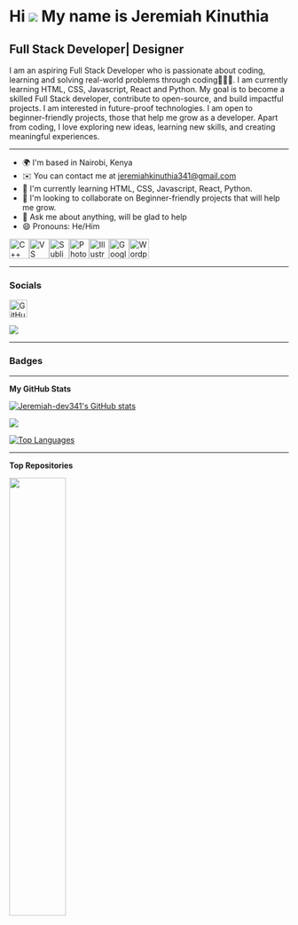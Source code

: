 Hi ![](https://user-images.githubusercontent.com/18350557/176309783-0785949b-9127-417c-8b55-ab5a4333674e.gif) My name is Jeremiah Kinuthia
==========================================================================================================
Full Stack Developer| Designer
------------------------------

I am an aspiring Full Stack Developer who is passionate about coding, learning and solving real-world problems through coding👨🏻‍💻. I am currently learning HTML, CSS, Javascript, React and Python. My goal is to become a skilled Full Stack developer, contribute to open-source, and build impactful projects. I am interested in future-proof technologies. I am open to beginner-friendly projects, those that help me grow as a developer. Apart from coding, I love exploring new ideas, learning new skills, and creating meaningful experiences.

------------------------------

* 🌍  I'm based in Nairobi, Kenya
* ✉️  You can contact me at [jeremiahkinuthia341@gmail.com](mailto:jeremiahkinuthia341@gmail.com)
* 🧠  I'm currently learning HTML, CSS, Javascript, React, Python.
* 👥  I'm looking to collaborate on Beginner-friendly projects that will help me grow.
* 💬  Ask me about anything, will be glad to help
* 😄 Pronouns: He/Him

<p align="left">
<a href="https://docs.microsoft.com/en-us/cpp/?view=msvc-170" target="_blank" rel="noreferrer"><img src="https://raw.githubusercontent.com/danielcranney/readme-generator/main/public/icons/skills/cplusplus-colored.svg" alt="C++" title="C++" width="36" height="36" /></a><a href="https://code.visualstudio.com/" target="_blank" rel="noreferrer"><img src="https://raw.githubusercontent.com/danielcranney/readme-generator/main/public/icons/skills/visualstudiocode-colored.svg" alt="VS Code" title="VS Code" width="36" height="36" /></a><a href="https://www.sublimetext.com/index2" target="_blank" rel="noreferrer"><img src="https://raw.githubusercontent.com/danielcranney/readme-generator/main/public/icons/skills/sublimetext-colored.svg" alt="Sublime Text" title="Sublime Text" width="36" height="36" /></a><a href="https://www.adobe.com/uk/products/photoshop.html" target="_blank" rel="noreferrer"><img src="https://raw.githubusercontent.com/danielcranney/readme-generator/main/public/icons/skills/photoshop-colored-dark.svg" alt="Photoshop" title="Photoshop" width="36" height="36" /></a><a href="https://www.adobe.com/uk/products/illustrator.html" target="_blank" rel="noreferrer"><img src="https://raw.githubusercontent.com/danielcranney/readme-generator/main/public/icons/skills/illustrator-colored-dark.svg" alt="Illustrator" title="Illustrator" width="36" height="36" /></a><a href="https://cloud.google.com/" target="_blank" rel="noreferrer"><img src="https://raw.githubusercontent.com/danielcranney/readme-generator/main/public/icons/skills/googlecloud-colored.svg" alt="Google Cloud" title="Google Cloud" width="36" height="36" /></a><a href="https://wordpress.com" target="_blank" rel="noreferrer"><img src="https://raw.githubusercontent.com/danielcranney/readme-generator/main/public/icons/skills/wordpress-colored.svg" alt="Wordpress" title="Wordpress" width="36" height="36" /></a>
</p>

-----------------------------

### Socials

<p align="left"> <a href="https://www.github.com/Jeremiah-dev341" target="_blank" rel="noreferrer"> <picture> <source media="(prefers-color-scheme: dark)" srcset="https://raw.githubusercontent.com/danielcranney/readme-generator/main/public/icons/socials/github-dark.svg" /> <source media="(prefers-color-scheme: light)" srcset="https://raw.githubusercontent.com/danielcranney/readme-generator/main/public/icons/socials/github.svg" /> <img src="https://raw.githubusercontent.com/danielcranney/readme-generator/main/public/icons/socials/github.svg" width="32" height="32" alt="GitHub" title="GitHub" /> </picture> </a></p>
<a href="https://www.github.com/Jeremiah-dev341" target="_blank" rel="noreferrer"><img
src="https://img.shields.io/github/followers/Jeremiah-dev341?logo=github&style=for-the-badge&color=FFA500&labelColor=000000" /></a>

-------------------------

### Badges

-------------------------

<b>My GitHub Stats</b>

<a href="http://www.github.com/Jeremiah-dev341"><img src="https://github-readme-stats.vercel.app/api?username=Jeremiah-dev341&show_icons=true&hide=&count_private=true&title_color=333333&text_color=000000&icon_color=ffffff&bg_color=FFA500&hide_border=true&show_icons=true" alt="Jeremiah-dev341's GitHub stats" /></a>

<a href="http://www.github.com/Jeremiah-dev341"><img src="https://github-readme-streak-stats.herokuapp.com/?user=Jeremiah-dev341&stroke=000000&background=FFA500&ring=ffffff&fire=ffffff&currStreakNum=000000&currStreakLabel=333333&sideNums=000000&sideLabels=333333&dates=333333&hide_border=true" /></a>

<a href="https://github.com/Jeremiah-dev341" align="left"><img src="https://github-readme-stats.vercel.app/api/top-langs/?username=Jeremiah-dev341&langs_count=10&title_color=333333&text_color=000000&icon_color=ffffff&bg_color=FFA500&hide_border=true&locale=en&custom_title=Top%20%Languages" alt="Top Languages" /></a>

------------------------

<b>Top Repositories</b>

<div width="100%" align="center"><a href="https://github.com/Jeremiah-dev341/Jeremiah-dev341" align="left"><img align="left" width="45%" src="https://github-readme-stats.vercel.app/api/pin/?username=Jeremiah-dev341&repo=Jeremiah-dev341&title_color=333333&text_color=000000&icon_color=ffffff&bg_color=FFA500&hide_border=true&locale=en" /></a></div><br /><br /><br /><br /><br /><br /><br />
